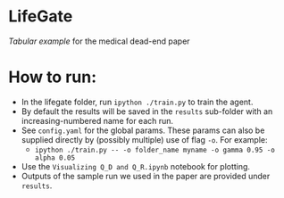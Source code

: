 # LifeGate
*Tabular example* for the medical dead-end paper

# How to run:

- In the lifegate folder, run `ipython ./train.py` to train the agent. 
- By default the results will be saved in the `results` sub-folder with an increasing-numbered name for each run.
- See `config.yaml` for the global params. These params can also be supplied directly by (possibly multiple) use of flag `-o`. For example:
     - `ipython ./train.py -- -o folder_name myname -o gamma 0.95 -o alpha 0.05`
- Use the `Visualizing Q_D and Q_R.ipynb` notebook for plotting.
- Outputs of the sample run we used in the paper are provided under `results`. 
